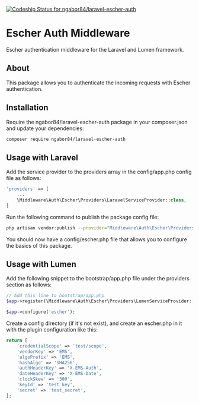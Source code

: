 [ ![Codeship Status for ngabor84/laravel-escher-auth](https://app.codeship.com/projects/dc3aadc0-b8f0-0136-f2db-52c8808a0161/status?branch=master)](https://app.codeship.com/projects/312071)

# Escher Auth Middleware
Escher authentication middleware for the Laravel and Lumen framework.

## About
This package allows you to authenticate the incoming requests with Escher authentication.

## Installation
Require the ngabor84/laravel-escher-auth package in your composer.json and update your dependencies:
```bash
composer require ngabor84/laravel-escher-auth
```

## Usage with Laravel
Add the service provider to the providers array in the config/app.php config file as follows:
```php
'providers' => [
    ...
    \Middleware\Auth\Escher\Providers\LaravelServiceProvider::class,
]
```
Run the following command to publish the package config file:
```bash
php artisan vendor:publish --provider="Middleware\Auth\Escher\Providers\LaravelServiceProvider"
```
You should now have a config/escher.php file that allows you to configure the basics of this package.

## Usage with Lumen
Add the following snippet to the bootstrap/app.php file under the providers section as follows:
```php
// Add this line to bootstrap/app.php
$app->register(\Middleware\Auth\Escher\Providers\LumenServiceProvider::class);

$app->configure('escher');
```

Create a config directory (if it's not exist), and create an escher.php in it with the plugin configuration like this:
```php
return [
    'credentialScope' => 'test/scope',
    'vendorKey' => 'EMS',
    'algoPrefix' => 'EMS',
    'hashAlgo' => 'SHA256',
    'authHeaderKey' => 'X-EMS-Auth',
    'dateHeaderKey' => 'X-EMS-Date',
    'clockSkew' => '300',
    'keyId' => 'test_key',
    'secret' => 'test_secret',
];
```
